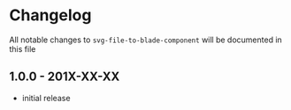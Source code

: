 # Changelog

All notable changes to `svg-file-to-blade-component` will be documented in this file

## 1.0.0 - 201X-XX-XX

- initial release
